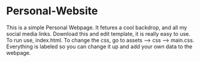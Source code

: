 # Personal-Website

This is a simple Personal Webpage.
It fetures a cool backdrop, and all my social media links.
Download this and edit template, it is really easy to use. To run use, index.html. To change the css, go to assets --> css --> main.css.
Everything is labeled so you can change it up and add your own data to the webpage.
